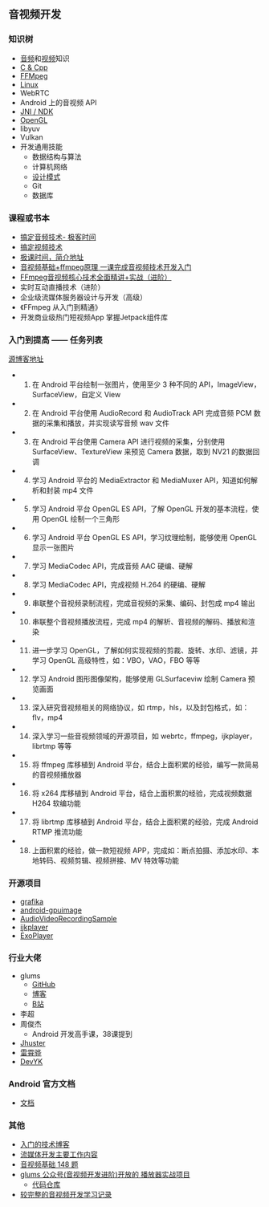 ## 音视频开发


### 知识树

- [音频](./audio/README.md)和[视频](./video/README.md)知识
- [C & Cpp](./knowledge_tree/c_and_cpp/readme.md) 
- [FFMpeg](./knowledge_tree/ffmpeg/readme.md)
- [Linux](./knowledge_tree/Linux/README.md)
- WebRTC
- Android 上的音视频 API
- [JNI / NDK](./knowledge_tree/ndk/readme.md)
- [OpenGL](./knowledge_tree/open_GL/README.md)
- libyuv
- Vulkan
- 开发通用技能
    - 数据结构与算法
    - 计算机网络
    - [设计模式](./knowledge_tree/design_pattern/readme.md)
    - Git
    - 数据库

### 课程或书本

- [搞定音频技术- 极客时间](https://time.geekbang.org/column/article/447712)
- [搞定视频技术]()
- [极课时间，简介地址](https://time.geekbang.org/column/article/88846)
- [音视频基础+ffmpeg原理 一课完成音视频技术开发入门](https://gitee.com/kamaihamaiha/AV_Part1.git)
- [FFmpeg音视频核心技术全面精讲+实战（进阶）](./course/ffmpeg_mooc/readme.md)
- 实时互动直播技术（进阶）
- 企业级流媒体服务器设计与开发（高级）
- 《FFmpeg 从入门到精通》
- 开发商业级热门短视频App 掌握Jetpack组件库

### 入门到提高 —— 任务列表
[源博客地址](https://blog.51cto.com/ticktick/1956269)   

- 1. 在 Android 平台绘制一张图片，使用至少 3 种不同的 API，ImageView，SurfaceView，自定义 View
- 2. 在 Android 平台使用 AudioRecord 和 AudioTrack API 完成音频 PCM 数据的采集和播放，并实现读写音频 wav 文件
- 3. 在 Android 平台使用 Camera API 进行视频的采集，分别使用 SurfaceView、TextureView 来预览 Camera 数据，取到 NV21 的数据回调
- 4. 学习 Android 平台的 MediaExtractor 和 MediaMuxer API，知道如何解析和封装 mp4 文件
- 5. 学习 Android 平台 OpenGL ES API，了解 OpenGL 开发的基本流程，使用 OpenGL 绘制一个三角形
- 6. 学习 Android 平台 OpenGL ES API，学习纹理绘制，能够使用 OpenGL 显示一张图片
- 7. 学习 MediaCodec API，完成音频 AAC 硬编、硬解
- 8. 学习 MediaCodec API，完成视频 H.264 的硬编、硬解
- 9. 串联整个音视频录制流程，完成音视频的采集、编码、封包成 mp4 输出
- 10. 串联整个音视频播放流程，完成 mp4 的解析、音视频的解码、播放和渲染
- 11. 进一步学习 OpenGL，了解如何实现视频的剪裁、旋转、水印、滤镜，并学习 OpenGL 高级特性，如：VBO，VAO，FBO 等等
- 12. 学习 Android 图形图像架构，能够使用 GLSurfaceviw 绘制 Camera 预览画面
- 13. 深入研究音视频相关的网络协议，如 rtmp，hls，以及封包格式，如：flv，mp4
- 14. 深入学习一些音视频领域的开源项目，如 webrtc，ffmpeg，ijkplayer，librtmp 等等
- 15. 将 ffmpeg 库移植到 Android 平台，结合上面积累的经验，编写一款简易的音视频播放器
- 16. 将 x264 库移植到 Android 平台，结合上面积累的经验，完成视频数据 H264 软编功能
- 17. 将 librtmp 库移植到 Android 平台，结合上面积累的经验，完成 Android RTMP 推流功能
- 18. 上面积累的经验，做一款短视频 APP，完成如：断点拍摄、添加水印、本地转码、视频剪辑、视频拼接、MV 特效等功能


### 开源项目

- [grafika](./open_source_projects/grafika.md)
- [android-gpuimage](./open_source_projects/android-gpuimage.md)
- [AudioVideoRecordingSample](./open_source_projects/audio-video-recording-sample.md)
- [ijkplayer](./open_source_projects/ijkplayer.md)
- [ExoPlayer](./open_source_projects/exoplayer.md)


### 行业大佬

- glums
    - [GitHub](https://github.com/glumes)
    - [博客](https://www.glumes.com/)
    - [B站](https://space.bilibili.com/105478237)
- 李超
- 周俊杰
    - Android 开发高手课，38课提到
- [Jhuster](https://blog.51cto.com/ticktick/1956269)
- [雷霄骅](https://blog.csdn.net/leixiaohua1020)
- [DevYK]("https://github.com/yangkun19921001)

### Android 官方文档

- [文档](https://developer.android.com/guide/topics/media)

### 其他

- [入门的技术博客](https://www.jianshu.com/nb/23228737)
- [流媒体开发主要工作内容](https://articles.zsxq.com/id_1ds802t7i9ww.html)
- [音视频基础 148 题](https://mp.weixin.qq.com/s/X1idBFp7T5zhnqPmYSbQDw)
- [glums 公众号(音视频开发进阶)开放的 播放器实战项目](https://mp.weixin.qq.com/s/lKwpfDmN1vnXW5Oim7DrUg)
    - [代码仓库](https://github.com/glumes/PlanetPlayer)
- [较完整的音视频开发学习记录](https://github.com/yangkun19921001/NDK_AV_SAMPLE)
